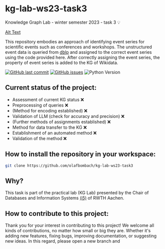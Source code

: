 # kg-lab-ws23-task3
Knowledge Graph Lab - winter semester 2023 - task 3 💡

[Alt Text](https://dbis.rwth-aachen.de/dbis/wp-content/uploads/2022/02/rwth_i5_en_rgb.svg)

This repository embodies an approach of identifying event series for scientific events such as conferences and workshops. The unstructured event data is queried from [dblp](https://dblp.org/) and assigned to the correct event series using the code provided here. After correctly assigning the event series, the property of event series is added to the KG of Wikidata.

[![GitHub last commit](https://img.shields.io/github/last-commit/olafbombach/kg-lab-ws23-task3.svg)](https://github.com/olafbombach/kg-lab-ws23-task3/commits/main)
[![GitHub issues](https://img.shields.io/github/issues/olafbombach/kg-lab-ws23-task3.svg)](https://github.com/olafbombach/kg-lab-ws23-task3/issues)
![Python Version](https://img.shields.io/badge/Python-3.9%2B-brightgreen)

## Current status of the project:
- Assessment of current KG status ❌
- Preprocessing of queries ❌
- (Method for encoding established) ❌
- Validation of LLM (check for accuracy and precision) ❌
- (Further methods of assignments established) ❌
- Method for data transfer to the KG ❌
- Establishment of an automated method ❌
- Validation of the method ❌

## How to install the repository in your workspace:
```bash
git clone https://github.com/olafbombach/kg-lab-ws23-task3
```

## Why?
This task is part of the practical lab (KG Lab) presented by the Chair of Databases and Information Systems [(i5)](https://dbis.rwth-aachen.de/dbis/) of RWTH Aachen.

## How to contribute to this project:
Thank you for your interest in contributing to this project! We welcome all kinds of contributions, no matter how small or big they are. Whether it's adding new features, fixing bugs, improving documentation, or suggesting new ideas.
In this regard, please open a new branch and 
